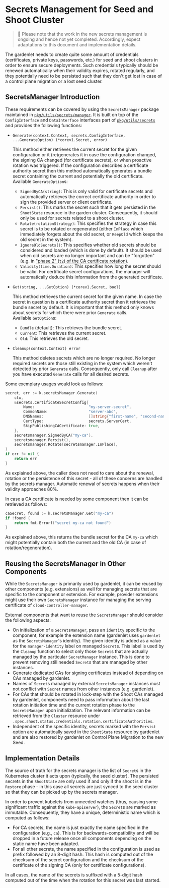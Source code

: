 # Secrets Management for Seed and Shoot Cluster

> 🚧️ Please note that the work in the new secrets management is ongoing and hence not yet completed.
Accordingly, expect adaptations to this document and implementation details.

The gardenlet needs to create quite some amount of credentials (certificates, private keys, passwords, etc.) for seed and shoot clusters in order to ensure secure deployments.
Such credentials typically should be renewed automatically when their validity expires, rotated regularly, and they potentially need to be persisted such that they don't get lost in case of a control plane migration or a lost seed cluster.

## SecretsManager Introduction

These requirements can be covered by using the `SecretsManager` package maintained in [`pkg/utils/secrets/manager`](pkg/utils/secrets/manager).
It is built on top of the `ConfigInterface` and `DataInterface` interfaces part of [`pkg/utils/secrets`](pkg/utils/secrets) and provides the following functions:

- `Generate(context.Context, secrets.ConfigInterface, ...GenerateOption) (*corev1.Secret, error)`

  This method either retrieves the current secret for the given configuration or it (re)generates it in case the configuration changed, the signing CA changed (for certificate secrets), or when proactive rotation was triggered.
  If the configuration describes a certificate authority secret then this method automatically generates a bundle secret containing the current and potentially the old certificate.\
  Available `GenerateOption`s:
  - `SignedByCA(string)`: This is only valid for certificate secrets and automatically retrieves the correct certificate authority in order to sign the provided server or client certificate.
  - `Persist()`: This marks the secret such that it gets persisted in the `ShootState` resource in the garden cluster. Consequently, it should only be used for secrets related to a shoot cluster.
  - `Rotate(rotationStrategy)`: This specifies the strategy in case this secret is to be rotated or regenerated (either `InPlace` which immediately forgets about the old secret, or `KeepOld` which keeps the old secret in the system).
  - `IgnoreOldSecrets()`: This specifies whether old secrets should be considered and loaded (which is done by default). It should be used when old secrets are no longer important and can be "forgotten" (e.g. in ["phase 2" (`t2`) of the CA certificate rotation](../proposals/18-shoot-CA-rotation.md#rotation-sequence-for-cluster-and-client-ca)).
  - `Validity(time.Duration)`: This specifies how long the secret should be valid. For certificate secret configurations, the manager will automatically deduce this information from the generated certificate.

- `Get(string, ...GetOption) (*corev1.Secret, bool)`

  This method retrieves the current secret for the given name.
  In case the secret in question is a certificate authority secret then it retrieves the bundle secret by default.
  It is important that this method only knows about secrets for which there were prior `Generate` calls.\
  Available `GetOption`s:
  - `Bundle` (default): This retrieves the bundle secret.
  - `Current`: This retrieves the current secret.
  - `Old`: This retrieves the old secret.

- `Cleanup(context.Context) error`

  This method deletes secrets which are no longer required.
  No longer required secrets are those still existing in the system which weren't detected by prior `Generate` calls.
  Consequently, only call `Cleanup` after you have executed `Generate` calls for all desired secrets.

Some exemplary usages would look as follows:

```go
secret, err := k.secretsManager.Generate(
    ctx,
    &secrets.CertificateSecretConfig{
        Name:                        "my-server-secret",
        CommonName:                  "server-abc",
        DNSNames:                    []string{"first-name", "second-name"},
        CertType:                    secrets.ServerCert,
        SkipPublishingCACertificate: true,
    },
    secretsmanager.SignedByCA("my-ca"),
    secretsmanager.Persist(),
    secretsmanager.Rotate(secretsmanager.InPlace),
)
if err != nil {
    return err
}
```

As explained above, the caller does not need to care about the renewal, rotation or the persistence of this secret - all of these concerns are handled by the secrets manager.
Automatic renewal of secrets happens when their validity  approaches 80%. 

In case a CA certificate is needed by some component then it can be retrieved as follows:

```go
caSecret, found := k.secretsManager.Get("my-ca")
if !found {
    return fmt.Errorf("secret my-ca not found")
}
```

As explained above, this returns the bundle secret for the CA `my-ca` which might potentially contain both the current and the old CA (in case of rotation/regeneration).

## Reusing the SecretsManager in Other Components

While the `SecretsManager` is primarily used by gardenlet, it can be reused by other components (e.g. extensions) as well for managing secrets that are specific to the component or extension. For example, provider extensions might use their own `SecretsManager` instance for managing the serving certificate of `cloud-controller-manager`.

External components that want to reuse the `SecretsManager` should consider the following aspects:

- On initialization of a `SecretsManager`, pass an `identity` specific to the component, for example the extension name (gardenlet uses `gardenlet` as the `SecretsManager`'s identity). 
  The given identity is added as a value for the `manager-identity` label on managed `Secret`s. 
  This label is used by the `Cleanup` function to select only those `Secret`s that are actually managed by the particular `SecretManager` instance. This is done to prevent removing still needed `Secret`s that are managed by other instances.
- Generate dedicated CAs for signing certificates instead of depending on CAs managed by gardenlet.
- Names of `Secret`s managed by external `SecretsManager` instances must not conflict with `Secret` names from other instances (e.g. gardenlet).
- For CAs that should be rotated in lock-step with the Shoot CAs managed by gardenlet, components need to pass information about the last rotation initiation time and the current rotation phase to the `SecretsManager` upon initialization.
  The relevant information can be retrieved from the `Cluster` resource under `.spec.shoot.status.credentials.rotation.certificateAuthorities`.
- Independent of the specific identity, secrets marked with the `Persist` option are automatically saved in the `ShootState` resource by gardenlet and are also restored by gardenlet on Control Plane Migration to the new Seed.

## Implementation Details

The source of truth for the secrets manager is the list of `Secret`s in the Kubernetes cluster it acts upon (typically, the seed cluster).
The persisted secrets in the `ShootState` are only used if and only if the shoot is in the `Restore` phase - in this case all secrets are just synced to the seed cluster so that they can be picked up by the secrets manager.

In order to prevent kubelets from unneeded watches (thus, causing some significant traffic against the `kube-apiserver`), the `Secret`s are marked as immutable.
Consequently, they have a unique, deterministic name which is computed as follows:

- For CA secrets, the name is just exactly the name specified in the configuration (e.g., `ca`). This is for backwards-compatibility and will be dropped in a future release once all components depending on the static name have been adapted.
- For all other secrets, the name specified in the configuration is used as prefix followed by an 8-digit hash. This hash is computed out of the checksum of the secret configuration and the checksum of the certificate of the signing CA (only for certificate configurations).

In all cases, the name of the secrets is suffixed with a 5-digit hash computed out of the time when the rotation for this secret was last started.
